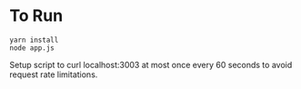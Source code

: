 # To Run

`yarn install`
<br/>
`node app.js`
<br/>

Setup script to curl localhost:3003 at most once every 60 seconds to avoid request rate limitations.
